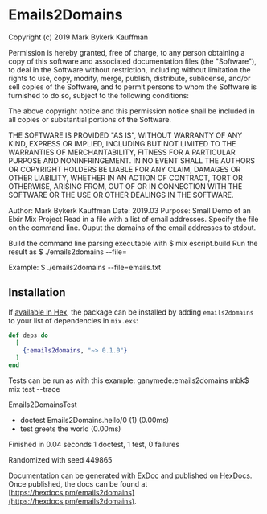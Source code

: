 # Emails2Domains

Copyright (c) 2019 Mark Bykerk Kauffman

Permission is hereby granted, free of charge, to any person obtaining a copy
of this software and associated documentation files (the "Software"), to deal
in the Software without restriction, including without limitation the rights
to use, copy, modify, merge, publish, distribute, sublicense, and/or sell
copies of the Software, and to permit persons to whom the Software is
furnished to do so, subject to the following conditions:

The above copyright notice and this permission notice shall be included in all
copies or substantial portions of the Software.

THE SOFTWARE IS PROVIDED "AS IS", WITHOUT WARRANTY OF ANY KIND, EXPRESS OR
IMPLIED, INCLUDING BUT NOT LIMITED TO THE WARRANTIES OF MERCHANTABILITY,
FITNESS FOR A PARTICULAR PURPOSE AND NONINFRINGEMENT. IN NO EVENT SHALL THE
AUTHORS OR COPYRIGHT HOLDERS BE LIABLE FOR ANY CLAIM, DAMAGES OR OTHER
LIABILITY, WHETHER IN AN ACTION OF CONTRACT, TORT OR OTHERWISE, ARISING FROM,
OUT OF OR IN CONNECTION WITH THE SOFTWARE OR THE USE OR OTHER DEALINGS IN THE
SOFTWARE.

Author: Mark Bykerk Kauffman
Date: 2019.03
Purpose: 
Small Demo of an Elxir Mix Project 
Read in a file with a list of email addresses. Specify the file on the command line.
Ouput the domains of the email addresses to stdout.

Build the command line parsing executable with
$ mix escript.build
Run the result as
$ ./emails2domains --file=<filename>

Example:
$ ./emails2domains --file=emails.txt

## Installation

If [available in Hex](https://hex.pm/docs/publish), the package can be installed
by adding `emails2domains` to your list of dependencies in `mix.exs`:

```elixir
def deps do
  [
    {:emails2domains, "~> 0.1.0"}
  ]
end
```

Tests can be run as with this example:
ganymede:emails2domains mbk$ mix test --trace

Emails2DomainsTest
  * doctest Emails2Domains.hello/0 (1) (0.00ms)
  * test greets the world (0.00ms)


Finished in 0.04 seconds
1 doctest, 1 test, 0 failures

Randomized with seed 449865


Documentation can be generated with [ExDoc](https://github.com/elixir-lang/ex_doc)
and published on [HexDocs](https://hexdocs.pm). Once published, the docs can
be found at [https://hexdocs.pm/emails2domains](https://hexdocs.pm/emails2domains).
